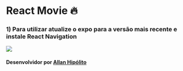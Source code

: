 # React Movie 🔥 

### 1) Para utilizar atualize o expo para a versão mais recente e instale React Navigation

![](https://user-images.githubusercontent.com/45522944/134780632-7b4caf8b-c625-4b04-a996-572fe04cefcb.png)

#### Desenvolvidor por [Allan Hipólito](https://bit.ly/portfolioHipolito)
